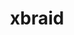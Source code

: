 ---
title: "xbraid"
layout: cache
categories: [package, develop]
meta: {"compilers": ["gcc@7.5.0"], "num_specs": 21, "num_specs_by_stack": {"radiuss": 21, "root": 21}, "oss": ["ubuntu18.04"], "platforms": ["linux"], "stacks": ["radiuss", "root"], "targets": ["x86_64_v3"], "versions": ["3.1.0"]}
spec_details: [{"compiler": "gcc@7.5.0", "hash": "3odm25e6qugqvzrfq7wgdvigsnke5ojv", "os": "ubuntu18.04", "platform": "linux", "size": "-", "stacks": ["radiuss", "root"], "target": "x86_64_v3", "variants": ["build_system=makefile"], "versions": ["3.1.0"]}, {"compiler": "gcc@7.5.0", "hash": "5phan5dgauqaqscsbzc574sg2ybasohi", "os": "ubuntu18.04", "platform": "linux", "size": "-", "stacks": ["radiuss", "root"], "target": "x86_64_v3", "variants": ["build_system=makefile"], "versions": ["3.1.0"]}, {"compiler": "gcc@7.5.0", "hash": "64fhwjwbxmcfbcg5cujmuppwlbx2zkua", "os": "ubuntu18.04", "platform": "linux", "size": "-", "stacks": ["radiuss", "root"], "target": "x86_64_v3", "variants": ["build_system=makefile"], "versions": ["3.1.0"]}, {"compiler": "gcc@7.5.0", "hash": "72dlhlvf3jzjbjonzqtrn53sjtbihg42", "os": "ubuntu18.04", "platform": "linux", "size": "-", "stacks": ["radiuss", "root"], "target": "x86_64_v3", "variants": ["build_system=makefile"], "versions": ["3.1.0"]}, {"compiler": "gcc@7.5.0", "hash": "773llqrfax2b63rhb3t2qphlp7bx6brv", "os": "ubuntu18.04", "platform": "linux", "size": "-", "stacks": ["radiuss", "root"], "target": "x86_64_v3", "variants": ["build_system=makefile"], "versions": ["3.1.0"]}, {"compiler": "gcc@7.5.0", "hash": "7rqc3gswhjainiskc4slchoq3y2d4plr", "os": "ubuntu18.04", "platform": "linux", "size": "-", "stacks": ["radiuss", "root"], "target": "x86_64_v3", "variants": ["build_system=makefile"], "versions": ["3.1.0"]}, {"compiler": "gcc@7.5.0", "hash": "a6ute6msssxxryf6x67xguzkbr664eld", "os": "ubuntu18.04", "platform": "linux", "size": "-", "stacks": ["radiuss", "root"], "target": "x86_64_v3", "variants": ["build_system=makefile"], "versions": ["3.1.0"]}, {"compiler": "gcc@7.5.0", "hash": "ayqnbj44mnhbemp3lrqontj6xnt2kzpo", "os": "ubuntu18.04", "platform": "linux", "size": "-", "stacks": ["radiuss", "root"], "target": "x86_64_v3", "variants": ["build_system=makefile"], "versions": ["3.1.0"]}, {"compiler": "gcc@7.5.0", "hash": "bm6hiveoy7k57dxsk7kgt76y32ji52zy", "os": "ubuntu18.04", "platform": "linux", "size": "-", "stacks": ["radiuss", "root"], "target": "x86_64_v3", "variants": ["build_system=makefile"], "versions": ["3.1.0"]}, {"compiler": "gcc@7.5.0", "hash": "cpcjyqi2ptvneuvmisw4vf7xra6qlftp", "os": "ubuntu18.04", "platform": "linux", "size": "-", "stacks": ["radiuss", "root"], "target": "x86_64_v3", "variants": ["build_system=makefile"], "versions": ["3.1.0"]}, {"compiler": "gcc@7.5.0", "hash": "d3iss6vqaz5zwbk6ztgrhg4dneuseqzl", "os": "ubuntu18.04", "platform": "linux", "size": "-", "stacks": ["radiuss", "root"], "target": "x86_64_v3", "variants": ["build_system=makefile"], "versions": ["3.1.0"]}, {"compiler": "gcc@7.5.0", "hash": "ensiyqo74om6v77vm7onaqawofkflma3", "os": "ubuntu18.04", "platform": "linux", "size": "-", "stacks": ["radiuss", "root"], "target": "x86_64_v3", "variants": ["build_system=makefile"], "versions": ["3.1.0"]}, {"compiler": "gcc@7.5.0", "hash": "i5wqh6ijzc47xicwxtdialylr2p3gzvu", "os": "ubuntu18.04", "platform": "linux", "size": "-", "stacks": ["radiuss", "root"], "target": "x86_64_v3", "variants": ["build_system=makefile"], "versions": ["3.1.0"]}, {"compiler": "gcc@7.5.0", "hash": "jumccpov4hfe3j6osu3pu32c76tdqwlq", "os": "ubuntu18.04", "platform": "linux", "size": "-", "stacks": ["radiuss", "root"], "target": "x86_64_v3", "variants": ["build_system=makefile"], "versions": ["3.1.0"]}, {"compiler": "gcc@7.5.0", "hash": "jz52f45jyq73fkwczdwck5gj42ihnxyr", "os": "ubuntu18.04", "platform": "linux", "size": "-", "stacks": ["radiuss", "root"], "target": "x86_64_v3", "variants": ["build_system=makefile"], "versions": ["3.1.0"]}, {"compiler": "gcc@7.5.0", "hash": "nqgpo43imh7qux2kltuevabc6dnv7ii4", "os": "ubuntu18.04", "platform": "linux", "size": "-", "stacks": ["radiuss", "root"], "target": "x86_64_v3", "variants": ["build_system=makefile"], "versions": ["3.1.0"]}, {"compiler": "gcc@7.5.0", "hash": "p4hxt6cxjq7vp2kas3soq3drmpxhtzfg", "os": "ubuntu18.04", "platform": "linux", "size": "-", "stacks": ["radiuss", "root"], "target": "x86_64_v3", "variants": ["build_system=makefile"], "versions": ["3.1.0"]}, {"compiler": "gcc@7.5.0", "hash": "ust2c5xquob3yp4bdhn6x7pwouieeos5", "os": "ubuntu18.04", "platform": "linux", "size": "-", "stacks": ["radiuss", "root"], "target": "x86_64_v3", "variants": ["build_system=makefile"], "versions": ["3.1.0"]}, {"compiler": "gcc@7.5.0", "hash": "uxze6sutds64gyvqxeucndwldk6o6twd", "os": "ubuntu18.04", "platform": "linux", "size": "-", "stacks": ["radiuss", "root"], "target": "x86_64_v3", "variants": ["build_system=makefile"], "versions": ["3.1.0"]}, {"compiler": "gcc@7.5.0", "hash": "vihe5kb537hmt4c4rkls2ex4wavmfmhx", "os": "ubuntu18.04", "platform": "linux", "size": "-", "stacks": ["radiuss", "root"], "target": "x86_64_v3", "variants": ["build_system=makefile"], "versions": ["3.1.0"]}, {"compiler": "gcc@7.5.0", "hash": "xs5sy2jqrxcrf6rd5ujmpmdrcdt5gqer", "os": "ubuntu18.04", "platform": "linux", "size": "-", "stacks": ["radiuss", "root"], "target": "x86_64_v3", "variants": ["build_system=makefile"], "versions": ["3.1.0"]}]
---